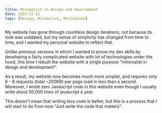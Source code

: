```yaml
---
title: Minimalist in design and development
date: 2015-11-21
tags: [Design, Minimalist, Motivation]
---
```


My website has gone through countless design iterations, not because its look
was outdated, but my sense of simplicity has changed from time to time, and I
wanted my personal website to reflect that.
<!--more-->

Unlike previous versions in which I wanted to prove my dev skills by developing a
fairly complicated website with lot of technologies under the hood, this time I rebuilt the website with a single purpose "minimalist in design and development".

As a result, my website now becomes much more simpler, and requires only 6 - 8
requests (total ~200KB) per page load in less than a second. Moreover, I wrote
zero Javascript code in this website even though I usually write about 50,000 lines of
javascript a year. 

This doesn't mean that writing less code is better, but this is a process that I will start to do from now "Just write the code that matters".




